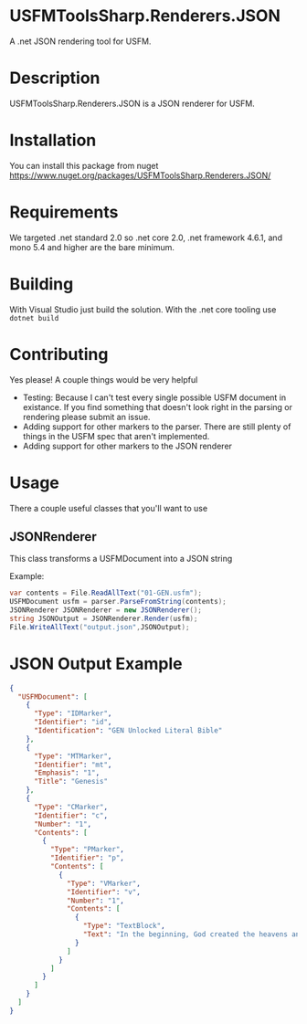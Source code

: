 # USFMToolsSharp.Renderers.JSON
A .net JSON rendering tool for USFM.

# Description
USFMToolsSharp.Renderers.JSON is a JSON renderer for USFM. 

# Installation

You can install this package from nuget https://www.nuget.org/packages/USFMToolsSharp.Renderers.JSON/

# Requirements

We targeted .net standard 2.0 so .net core 2.0, .net framework 4.6.1, and mono 5.4 and
higher are the bare minimum.

# Building

With Visual Studio just build the solution. With the .net core tooling use `dotnet build`

# Contributing

Yes please! A couple things would be very helpful

- Testing: Because I can't test every single possible USFM document in existance. If you find something that doesn't look right in the parsing or rendering please submit an issue.
- Adding support for other markers to the parser. There are still plenty of things in the USFM spec that aren't implemented.
- Adding support for other markers to the JSON renderer

# Usage

There a couple useful classes that you'll want to use

## JSONRenderer

This class transforms a USFMDocument into a JSON string

Example:
```csharp
var contents = File.ReadAllText("01-GEN.usfm");
USFMDocument usfm = parser.ParseFromString(contents);
JSONRenderer JSONRenderer = new JSONRenderer();
string JSONOutput = JSONRenderer.Render(usfm);
File.WriteAllText("output.json",JSONOutput);
```

# JSON Output Example
```json
{
  "USFMDocument": [
    {
      "Type": "IDMarker",
      "Identifier": "id",
      "Identification": "GEN Unlocked Literal Bible"
    },
    {
      "Type": "MTMarker",
      "Identifier": "mt",
      "Emphasis": "1",
      "Title": "Genesis"
    },
    {
      "Type": "CMarker",
      "Identifier": "c",
      "Number": "1",
      "Contents": [
        {
          "Type": "PMarker",
          "Identifier": "p",
          "Contents": [
            {
              "Type": "VMarker",
              "Identifier": "v",
              "Number": "1",
              "Contents": [
                {
                  "Type": "TextBlock",
                  "Text": "In the beginning, God created the heavens and the earth."
                }
              ]
            }
          ]
        }
      ]
    }
  ]
}
```